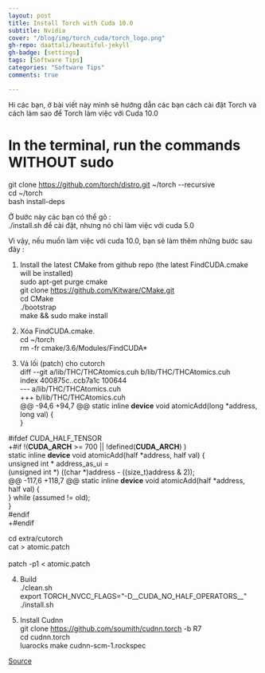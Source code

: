 ```yaml
---
layout: post
title: Install Torch with Cuda 10.0
subtitle: Nvidia
cover: "/blog/img/torch_cuda/torch_logo.png"
gh-repo: daattali/beautiful-jekyll
gh-badge: [settings]
tags: [Software Tips]
categories: "Software Tips"
comments: true

---
```

Hi các bạn, ở bài viết này mình sẽ hướng dẫn các bạn cách cài đặt Torch và cách làm sao để  Torch làm việc với Cuda 10.0
# In the terminal, run the commands WITHOUT sudo
git clone https://github.com/torch/distro.git ~/torch --recursive <br/>
cd ~/torch <br/>
bash install-deps <br/>

Ở bước này các bạn có thể  gõ : <br/>
./install.sh để cài đặt, nhưng nó chỉ làm việc với cuda 5.0 <br/>

Vì vậy, nếu muốn làm việc với cuda 10.0, bạn sẽ làm thêm những bước sau đây :
1. Install the latest CMake from github repo (the latest FindCUDA.cmake will be installed) <br/>
sudo apt-get purge cmake <br/>
git clone https://github.com/Kitware/CMake.git <br/>
cd CMake <br/>
./bootstrap <br/>
make && sudo make install 

2. Xóa FindCUDA.cmake. <br/>
cd ~/torch <br/>
rm -fr cmake/3.6/Modules/FindCUDA*

3. Vá lối (patch) cho cutorch <br/>
diff --git a/lib/THC/THCAtomics.cuh b/lib/THC/THCAtomics.cuh <br/>
index 400875c..ccb7a1c 100644 <br/>
--- a/lib/THC/THCAtomics.cuh <br/>
+++ b/lib/THC/THCAtomics.cuh <br/>
@@ -94,6 +94,7 @@ static inline __device__ void atomicAdd(long *address, long val) { <br/>
 } <br/>
 
 #ifdef CUDA_HALF_TENSOR <br/>
+#if !(__CUDA_ARCH__ >= 700 || !defined(__CUDA_ARCH__) ) <br/>
 static inline  __device__ void atomicAdd(half *address, half val) { <br/>
   unsigned int * address_as_ui = <br/>
       (unsigned int *) ((char *)address - ((size_t)address & 2)); <br/>
@@ -117,6 +118,7 @@ static inline  __device__ void atomicAdd(half *address, half val) { <br/>
    } while (assumed != old); <br/>
 } <br/>
 #endif <br/>
+#endif <br/>

cd extra/cutorch <br/>
cat > atomic.patch <br/>
<copy and paste the patch> <br/>
patch -p1 < atomic.patch <br/>

4. Build <br/>
 ./clean.sh <br/>
export TORCH_NVCC_FLAGS="-D__CUDA_NO_HALF_OPERATORS__" <br/>
./install.sh

5. Install Cudnn <br/>
git clone https://github.com/soumith/cudnn.torch -b R7 <br/>
cd cudnn.torch <br/>
luarocks make cudnn-scm-1.rockspec <br/>

[Source](https://github.com/torch/cutorch/issues/834) <br/>
